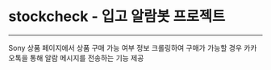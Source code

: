 # stockcheck - 입고 알람봇 프로젝트

---

Sony 상품 페이지에서 상품 구매 가능 여부 정보 크롤링하여 구매가 가능할 경우 카카오톡을 통해 알람 메시지를 전송하는 기능 제공
